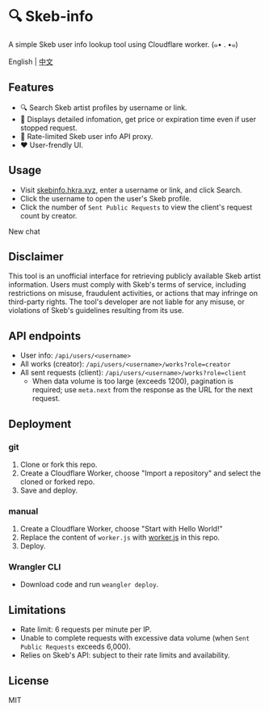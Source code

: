 # 🔍 Skeb-info
A simple Skeb user info lookup tool using Cloudflare worker. (๑• . •๑)

English | [中文](README.zh-CN.md)

## Features

- 🔍 Search Skeb artist profiles by username or link.
- 📑 Displays detailed infomation, get price or expiration time even if user stopped request.
- 🔗 Rate-limited Skeb user info API proxy.
- ❤️ User-frendly UI.

## Usage

- Visit [skebinfo.hkra.xyz](https://skebinfo.hkra.xyz/), enter a username or link, and click Search.
- Click the username to open the user's Skeb profile.
- Click the number of `Sent Public Requests` to view the client's request count by creator.

New chat

## Disclaimer

This tool is an unofficial interface for retrieving publicly available Skeb artist information. Users must comply with Skeb's terms of service, including restrictions on misuse, fraudulent activities, or actions that may infringe on third-party rights. The tool's developer are not liable for any misuse, or violations of Skeb's guidelines resulting from its use.

## API endpoints
- User info: `/api/users/<username>`
- All works (creator): `/api/users/<username>/works?role=creator`
- All sent requests (client): `/api/users/<username>/works?role=client`
    - When data volume is too large (exceeds 1200), pagination is required; use `meta.next` from the response as the URL for the next request.

## Deployment
### git
1. Clone or fork this repo.
2. Create a Cloudflare Worker, choose "Import a repository" and select the cloned or forked repo.
3. Save and deploy.
### manual
1. Create a Cloudflare Worker, choose "Start with Hello World!"
2. Replace the content of `worker.js` with [worker.js](worker.js) in this repo.
3. Deploy.
### Wrangler CLI
- Download code and run `weangler deploy`.

## Limitations

- Rate limit: 6 requests per minute per IP.
- Unable to complete requests with excessive data volume (when `Sent Public Requests` exceeds 6,000).
- Relies on Skeb's API: subject to their rate limits and availability.

## License
MIT
